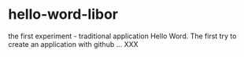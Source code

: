# hello-word-libor
the first experiment - traditional application Hello Word.
The first try to create an application with github ...
XXX

